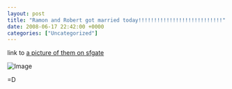 ```yaml
---
layout: post
title: "Ramon and Robert got married today!!!!!!!!!!!!!!!!!!!!!!!!!!!"
date: 2008-06-17 22:42:00 +0000
categories: ["Uncategorized"]
---
```


link to [a picture of them on sfgate](http://www.sfgate.com/cgi-bin/contribute/sn/photo?plckPhotoID=74d6cb52-0d1b-4b2a-85a9-329143a456b5&plckGalleryID=cd5274fc-a7a6-44d2-ba11-a4a06681af0d)

![Image](http://contribute.sfgate.com/ver1.0/Content/images/store/5/1/c59241a1-75ed-4598-918e-2f3fc052cb39.Large.jpg)

=D